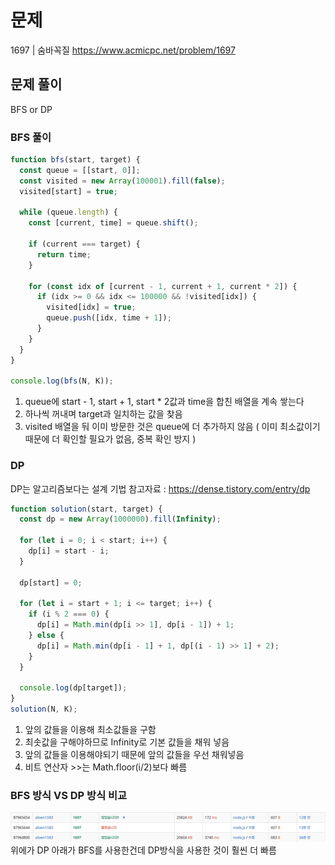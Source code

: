 # 문제

1697 | 숨바꼭질
https://www.acmicpc.net/problem/1697

## 문제 풀이

BFS or DP

### BFS 풀이

```javascript
function bfs(start, target) {
  const queue = [[start, 0]];
  const visited = new Array(100001).fill(false);
  visited[start] = true;

  while (queue.length) {
    const [current, time] = queue.shift();

    if (current === target) {
      return time;
    }

    for (const idx of [current - 1, current + 1, current * 2]) {
      if (idx >= 0 && idx <= 100000 && !visited[idx]) {
        visited[idx] = true;
        queue.push([idx, time + 1]);
      }
    }
  }
}

console.log(bfs(N, K));
```

1. queue에 start - 1, start + 1, start \* 2값과 time을 합친 배열을 계속 쌓는다
2. 하나씩 꺼내며 target과 일치하는 값을 찾음
3. visited 배열을 둬 이미 방문한 것은 queue에 더 추가하지 않음 ( 이미 최소값이기 때문에 더 확인할 필요가 없음, 중복 확인 방지 )

### DP

DP는 알고리즘보다는 설계 기법
참고자료 : https://dense.tistory.com/entry/dp

```javascript
function solution(start, target) {
  const dp = new Array(1000000).fill(Infinity);

  for (let i = 0; i < start; i++) {
    dp[i] = start - i;
  }

  dp[start] = 0;

  for (let i = start + 1; i <= target; i++) {
    if (i % 2 === 0) {
      dp[i] = Math.min(dp[i >> 1], dp[i - 1]) + 1;
    } else {
      dp[i] = Math.min(dp[i - 1] + 1, dp[(i - 1) >> 1] + 2);
    }
  }

  console.log(dp[target]);
}
solution(N, K);
```

1. 앞의 값들을 이용해 최소값들을 구함
2. 최솟값을 구해야하므로 Infinity로 기본 값들을 채워 넣음
3. 앞의 값들을 이용해야되기 때문에 앞의 값들을 우선 채워넣음
4. 비트 연산자 >>는 Math.floor(i/2)보다 빠름

### BFS 방식 VS DP 방식 비교

![alt text](image.png)
위에가 DP 아래가 BFS를 사용한건데 DP방식을 사용한 것이 훨씬 더 빠름
